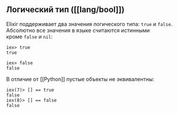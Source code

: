 ## Логический тип ([[lang/bool]])

Elixir поддерживает два значения логического типа: `true` и `false`. 
Абсолютно все значения в языке считаются истинными кроме `false` и `nil`:

```
iex> true
true

iex> false
false
```

В отличие от [[Python]] пустые объекты не эквивалентны:

```
iex(7)> [] == true
false
iex(8)> [] == false
false
```
